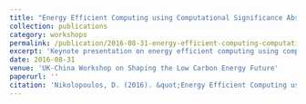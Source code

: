 ```yaml
---
title: "Energy Efficient Computing using Computational Significance Abstractions: Keynote Talk at the UK-China Workshop on Shaping the Low Carbon Energy Future"
collection: publications
category: workshops
permalink: /publication/2016-08-31-energy-efficient-computing-computational-significance-keynote
excerpt: 'Keynote presentation on energy efficient computing using computational significance abstractions at the UK-China Workshop on Shaping the Low Carbon Energy Future.'
date: 2016-08-31
venue: 'UK-China Workshop on Shaping the Low Carbon Energy Future'
paperurl: ''
citation: 'Nikolopoulos, D. (2016). &quot;Energy Efficient Computing using Computational Significance Abstractions: Keynote Talk at the UK-China Workshop on Shaping the Low Carbon Energy Future.&quot; Keynote presentation at <i>UK-China Workshop on Shaping the Low Carbon Energy Future</i>.'
---
```

